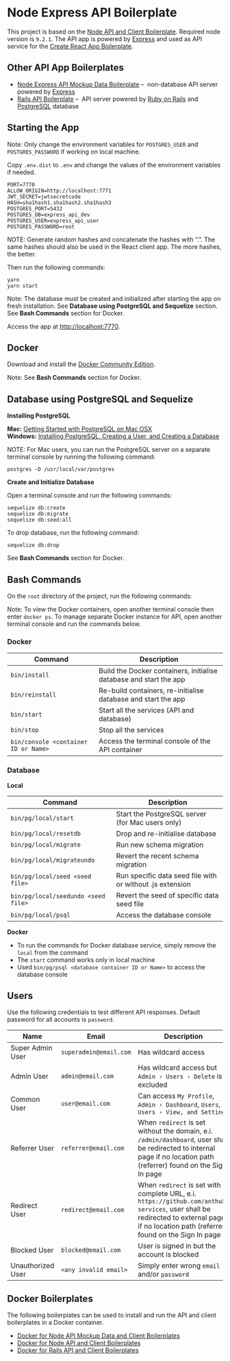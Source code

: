 # Node Express API Boilerplate
This project is based on the
[Node API and Client Boilerplate](https://github.com/anthub-services/node-api-and-client-boilerplate).
Required node version is `9.2.1`.
The API app is powered by [Express](https://expressjs.com/)
and used as API service for the [Create React App Boilerplate](https://github.com/anthub-services/create-react-app-boilerplate).

## Other API App Boilerplates

- [Node Express API Mockup Data Boilerplate](https://github.com/anthub-services/node-express-api-mockup-data-boilerplate) –
 non-database API server powered by [Express](https://expressjs.com/)
- [Rails API Boilerplate](https://github.com/anthub-services/rails-api-boilerplate) –
 API server powered by [Ruby on Rails](http://rubyonrails.org/) and [PostgreSQL](https://www.postgresql.org/) database

## Starting the App

Note: Only change the environment variables for `POSTGRES_USER` and `POSTGRES_PASSWORD` if working on local machine.

Copy `.env.dist` to `.env` and change the values of the environment variables if needed.

```
PORT=7770
ALLOW_ORIGIN=http://localhost:7771
JWT_SECRET=jwtsecretcode
HASH=sha1hash1.sha1hash2.sha1hash3
POSTGRES_PORT=5432
POSTGRES_DB=express_api_dev
POSTGRES_USER=express_api_user
POSTGRES_PASSWORD=root
```

NOTE: Generate random hashes and concatenate the hashes with “.”.
The same hashes should also be used in the React client app.
The more hashes, the better.

Then run the following commands:

```
yarn
yarn start
```

Note: The database must be created and initialized after starting the app on fresh installation.
See **Database using PostgreSQL and Sequelize** section. See **Bash Commands** section for Docker.

Access the app at <http://localhost:7770>.

## Docker

Download and install the [Docker Community Edition](https://www.docker.com/community-edition).

Note: See **Bash Commands** section for Docker.

## Database using PostgreSQL and Sequelize

**Installing PostgreSQL**

**Mac:** [Getting Started with PostgreSQL on Mac OSX](https://www.codementor.io/engineerapart/getting-started-with-postgresql-on-mac-osx-are8jcopb)
<br>
**Windows:** [Installing PostgreSQL, Creating a User, and Creating a Database](https://confluence.atlassian.com/display/CONF30/Database+Setup+for+PostgreSQL+on+Windows)

NOTE: For Mac users, you can run the PostgreSQL server on a separate terminal console by running the following command:

```
postgres -D /usr/local/var/postgres
```

**Create and Initialize Database**

Open a terminal console and run the following commands:

```
sequelize db:create
sequelize db:migrate
sequelize db:seed:all
```

To drop database, run the following command:

```
sequelize db:drop
```

See **Bash Commands** section for Docker.

## Bash Commands

On the `root` directory of the project, run the following commands:

Note: To view the Docker containers, open another terminal console then enter `docker ps`.
To manage separate Docker instance for API, open another terminal console and run the commands below.

### Docker

| Command                              | Description                                                        |
|--------------------------------------|--------------------------------------------------------------------|
| `bin/install`                        | Build the Docker containers, initialise database and start the app |
| `bin/reinstall`                      | Re-build containers, re-initialise database and start the app      |
| `bin/start`                          | Start all the services (API and database)                          |
| `bin/stop`                           | Stop all the services                                              |
| `bin/console <container ID or Name>` | Access the terminal console of the API container                   |

### Database

**Local**

| Command                             | Description                                                |
|-------------------------------------|------------------------------------------------------------|
| `bin/pg/local/start`                | Start the PostgreSQL server (for Mac users only)           |
| `bin/pg/local/resetdb`              | Drop and re-initialise database                            |
| `bin/pg/local/migrate`              | Run new schema migration                                   |
| `bin/pg/local/migrateundo`          | Revert the recent schema migration                         |
| `bin/pg/local/seed <seed file>`     | Run specific data seed file with or without .js extension  |
| `bin/pg/local/seedundo <seed file>` | Revert the seed of specific data seed file                 |
| `bin/pg/local/psql`                 | Access the database console                                |

**Docker**

- To run the commands for Docker database service, simply remove the `local` from the command
- The `start` command works only in local machine
- Used `bin/pg/psql <database container ID or Name>` to access the database console

## Users

Use the following credentials to test different API responses. Default password for all accounts is `password`.

| Name              | Email                  | Description |
|-------------------|------------------------|-------------|
| Super Admin User  | `superadmin@email.com` | Has wildcard access |
| Admin User        | `admin@email.com`      | Has wildcard access but `Admin › Users › Delete` is excluded |
| Common User       | `user@email.com`       | Can access `My Profile`, `Admin › Dashboard`, `Users`, `Users › View, and Settings` |
| Referrer User     | `referrer@email.com`   | When `redirect` is set without the domain, e.i. `/admin/dashboard`, user shall be redirected to internal page if no location path (referrer) found on the Sign In page |
| Redirect User     | `redirect@email.com`   | When `redirect` is set with complete URL, e.i. `https://github.com/anthub-services`, user shall be redirected to external page if no location path (referrer) found on the Sign In page |
| Blocked User      | `blocked@email.com`    | User is signed in but the account is blocked |
| Unauthorized User | `<any invalid email>`  | Simply enter wrong `email` and/or `password` |

## Docker Boilerplates

The following boilerplates can be used to install and run the API and client boilerplates in a Docker container.

- [Docker for Node API Mockup Data and Client Boilerplates](https://github.com/anthub-services/docker-for-node-api-mockup-data-and-client-boilerplates)
- [Docker for Node API and Client Boilerplates](https://github.com/anthub-services/docker-for-node-api-and-client-boilerplates)
- [Docker for Rails API and Client Boilerplates](https://github.com/anthub-services/docker-for-rails-api-and-client-boilerplates)
